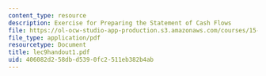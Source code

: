 ```yaml
---
content_type: resource
description: Exercise for Preparing the Statement of Cash Flows
file: https://ol-ocw-studio-app-production.s3.amazonaws.com/courses/15-514-financial-and-managerial-accounting-summer-2003/406082d258dbd5390fc2511eb382b4ab_lec9handout1.pdf
file_type: application/pdf
resourcetype: Document
title: lec9handout1.pdf
uid: 406082d2-58db-d539-0fc2-511eb382b4ab
---
```

